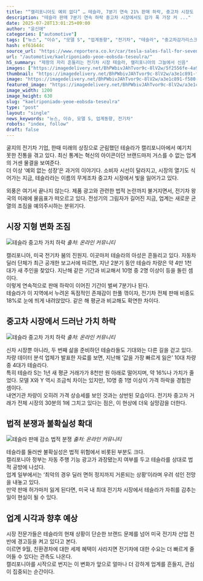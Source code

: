 ```yaml
---
title: "“캘리포니아도 예외 없다” … 테슬라, 7분기 연속 21% 판매 하락, 중고차 시장도 ‘가치 하락’"
description: "테슬라 판매 7분기 연속 하락 중고차 시장에서도 감가 폭 가장 커 ..."
date: 2025-07-28T13:01:25+09:00
author: "윤신애"
categories: ["automotive"]
tags: ["뉴스", "이슈", "모델 S", "업계동향", "전기차", "테슬라", "중고차감가리스크", "전기차신뢰도경고"]
hash: ef61644c
source_url: "https://www.reportera.co.kr/car/tesla-sales-fall-for-seventh-quarter/"
url: "/automotive/kaelriponiado-yeoe-eobsda-teseulra/"
h5_summary: "제왕의 자리 흔들리는 전기차 시장 테슬라, 캘리포니아의 그늘에서 신음"
images: ["https://imagedelivery.net/BhPWbivJAhTvor9c-8lV2w/5f2556fe-4a9c-4de1-1444-47c256b73500/public", "https://imagedelivery.net/BhPWbivJAhTvor9c-8lV2w/07988f30-9305-4aa7-648a-37c9af0bbb00/public", "https://imagedelivery.net/BhPWbivJAhTvor9c-8lV2w/a3e1c891-f580-4525-0e34-75c1b352c700/public", "https://imagedelivery.net/BhPWbivJAhTvor9c-8lV2w/61b4a580-f3e5-4b40-96a7-475762391900/public"]
thumbnail: "https://imagedelivery.net/BhPWbivJAhTvor9c-8lV2w/a3e1c891-f580-4525-0e34-75c1b352c700/public"
image: "https://imagedelivery.net/BhPWbivJAhTvor9c-8lV2w/a3e1c891-f580-4525-0e34-75c1b352c700/public"
featured_image: "https://imagedelivery.net/BhPWbivJAhTvor9c-8lV2w/a3e1c891-f580-4525-0e34-75c1b352c700/public"
image_width: 1200
image_height: 630
slug: "kaelriponiado-yeoe-eobsda-teseulra"
type: "post"
layout: "single"
news_keywords: "뉴스, 이슈, 모델 S, 업계동향, 전기차"
robots: "index, follow"
draft: false
---
```


굴지의 전기차 기업, 한때 미래의 상징으로 군림했던 테슬라가 캘리포니아에서 예기치 못한 진통을 겪고 있다. 최신 통계는 혁신의 아이콘이던 브랜드마저 거스를 수 없는 업계의 거센 물결을 보여준다.  
더 이상 ‘예외 없는 성장’은 과거의 이야기다. 소비자 시선이 달라지고, 시장의 열기도 식어가는 지금, 테슬라라는 이름의 무게조차 중고차 시장에서 빛을 잃어가고 있다.

외풍은 여기서 끝나지 않는다. 제품 광고와 관련한 법적 논란까지 불거지면서, 전기차 왕국의 미래에 물음표가 떠오르고 있다. 전성기의 그림자가 길어진 지금, 업계는 새로운 균열의 조짐을 예의주시하는 분위기다.

## 시장 지형 변화 조짐

![테슬라 중고차 가치 하락](https://imagedelivery.net/BhPWbivJAhTvor9c-8lV2w/61b4a580-f3e5-4b40-96a7-475762391900/public)
*출처: 온라인 커뮤니티*


캘리포니아, 미국 전기차 붐의 진원지. 이곳마저 테슬라의 아성은 흔들리고 있다. 자동차 딜러 단체가 최근 공개한 보고서에 따르면, 지난 2분기 동안 테슬라 차량은 약 4만 1천 대가 새 주인을 찾았다. 지난해 같은 기간과 비교해서 10명 중 2명 이상이 등을 돌린 셈이다.  
이렇게 연속적으로 판매 하락이 이어진 기간이 벌써 7분기나 된다.  
테슬라가 이 지역에서 누려온 독점적인 존재감이 한풀 꺾이자, 전기차 전체 판매 비중도 18%로 눈에 띄게 내려앉았다. 같은 해 평균과 비교해도 확연한 차이다.

## 중고차 시장에서 드러난 가치 하락

![테슬라 중고차 가치 하락](https://imagedelivery.net/BhPWbivJAhTvor9c-8lV2w/07988f30-9305-4aa7-648a-37c9af0bbb00/public)
*출처: 온라인 커뮤니티*


신차 시장뿐 아니라, 두 번째 삶을 준비하던 테슬라들도 기대와는 다른 길을 걷고 있다.  
차량 데이터 분석 업체가 발표한 자료를 보면, 지난해 ‘값을 가장 빠르게 잃은’ 10대 차량 중 4대가 테슬라다.  
특히 테슬라 S는 1년 새 평균 거래가가 8천만 원 아래로 떨어지며, 약 16%나 가치가 줄었다. 모델 X와 Y 역시 조금씩 차이는 있지만, 10명 중 1명 이상이 가격 하락을 경험한 셈이다.  
내연기관 차량이 오히려 가격 상승세를 보인 것과는 상반된 모습이다. 전기차 중고차 거래가 전체 시장의 30분의 1에 그치고 있다는 점은, 이 현상에 더욱 실망감을 더한다.

## 법적 분쟁과 불확실성 확대

![테슬라 판매 감소 법적 분쟁](https://imagedelivery.net/BhPWbivJAhTvor9c-8lV2w/5f2556fe-4a9c-4de1-1444-47c256b73500/public)
*출처: 온라인 커뮤니티*


테슬라를 둘러싼 불확실성은 법적 위험에서 비롯된 부분도 크다.  
캘리포니아 정부는 자동 주행 기능 광고가 과장됐는지 여부를 두고 테슬라를 상대로 법적 공방에 나섰다.  
업계 일부에서는 ‘최악의 경우 딜러 면허 정지까지 거론되는 상황’이라며 우려 섞인 전망을 내놓고 있다.  
만약 판매 허가마저 잃게 된다면, 미국 내 최대 전기차 시장에서 테슬라가 자취를 감추는 일이 현실이 될 수 있다.

## 업계 시각과 향후 예상

시장 전문가들은 테슬라의 현재 상황이 단순한 브랜드 문제를 넘어 미국 전기차 산업 전반에 경고등을 켜고 있다고 본다.  
이르면 9월, 친환경차에 대한 세제 혜택이 사라지면 전기차에 대한 수요는 더 빠르게 줄어들 수 있다는 관측도 나온다.  
캘리포니아를 시작으로 번지는 이 변화가 앞으로 얼마나 더 강하게 업계를 흔들지, 관심이 집중되는 순간이다.

